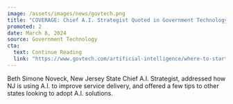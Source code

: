 ```yaml
---
image: /assets/images/news/govtech.png
title: "COVERAGE: Chief A.I. Strategist Quoted in Government Technology Article Highlighting NJ's National Leadership on AI"
promoted: 2
date: March 8, 2024 
source: Government Technology
cta:
  text: Continue Reading
  link: "https://www.govtech.com/artificial-intelligence/where-to-start-with-ai-cities-and-states-offer-use-cases"
---
```


Beth Simone Noveck, New Jersey State Chief A.I. Strategist, addressed how NJ is using A.I. to improve service delivery, and offered a few tips to other states looking to adopt A.I. solutions.